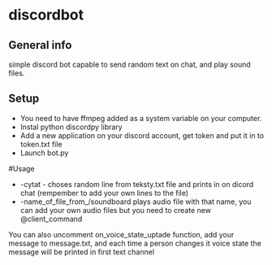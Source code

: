 # discordbot

## General info

simple discord bot capable to send random text on chat, and play sound files.

## Setup
* You need to have ffmpeg added as a system variable on your computer.
* Instal python discordpy library
* Add a new application on your discord account, get token and put it in to token.txt file
* Launch bot.py

#Usage
* -cytat - choses random line from teksty.txt file and prints in on dicord chat (rempember to add your own lines to the file)
* -name_of_file_from_/soundboard plays audio file with that name, you can add your own audio files but you need to create new @client_command

You can also uncomment on_voice_state_uptade function, add your message to message.txt, and each time a person changes it voice state the message will be printed in first text channel


